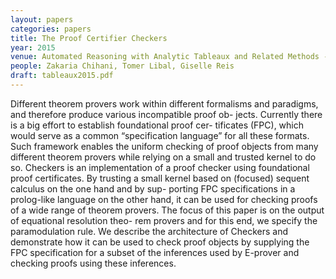 ```yaml
---
layout: papers
categories: papers
title: The Proof Certifier Checkers
year: 2015
venue: Automated Reasoning with Analytic Tableaux and Related Methods - 24th International Conference
people: Zakaria Chihani, Tomer Libal, Giselle Reis
draft: tableaux2015.pdf
---
```

Different theorem provers work within different formalisms
and paradigms, and therefore produce various incompatible proof ob-
jects. Currently there is a big effort to establish foundational proof cer-
tificates (FPC), which would serve as a common “specification language”
for all these formats. Such framework enables the uniform checking of
proof objects from many different theorem provers while relying on a
small and trusted kernel to do so. Checkers is an implementation of a
proof checker using foundational proof certificates. By trusting a small
kernel based on (focused) sequent calculus on the one hand and by sup-
porting FPC specifications in a prolog-like language on the other hand,
it can be used for checking proofs of a wide range of theorem provers.
The focus of this paper is on the output of equational resolution theo-
rem provers and for this end, we specify the paramodulation rule. We
describe the architecture of Checkers and demonstrate how it can be
used to check proof objects by supplying the FPC specification for a
subset of the inferences used by E-prover and checking proofs using these
inferences.
